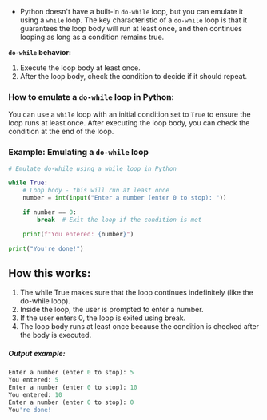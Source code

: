 - Python doesn't have a built-in `do-while` loop, but you can emulate it using a `while` loop. The key characteristic of a `do-while` loop is that it guarantees the loop body will run at least once, and then continues looping as long as a condition remains true.

**`do-while` behavior:**

1. Execute the loop body at least once.
2. After the loop body, check the condition to decide if it should repeat.

### How to emulate a `do-while` loop in Python:

You can use a `while` loop with an initial condition set to `True` to ensure the loop runs at least once. After executing the loop body, you can check the condition at the end of the loop.

### Example: Emulating a `do-while` loop

```python
# Emulate do-while using a while loop in Python

while True:
    # Loop body - this will run at least once
    number = int(input("Enter a number (enter 0 to stop): "))

    if number == 0:
        break  # Exit the loop if the condition is met

    print(f"You entered: {number}")

print("You're done!")
```

## How this works:

1. The while True makes sure that the loop continues indefinitely (like the do-while loop).
2. Inside the loop, the user is prompted to enter a number.
3. If the user enters 0, the loop is exited using break.
4. The loop body runs at least once because the condition is checked after the body is executed.

##### Output example:

```python
Enter a number (enter 0 to stop): 5
You entered: 5
Enter a number (enter 0 to stop): 10
You entered: 10
Enter a number (enter 0 to stop): 0
You're done!
```
